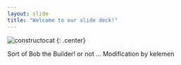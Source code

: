 ```yaml
---
layout: slide
title: "Welcome to our slide deck!"
---
```


![constructocat](https://octodex.github.com/images/constructocat2.jpg)
{: .center}

Sort of Bob the Builder! or not ...
Modification by kelemen
